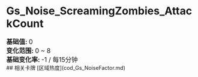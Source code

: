 # Gs_Noise_ScreamingZombies_AttackCount  
  
<div style="font-size:1.2em"><b>基础值: </b> 0 </div>  
<div style="font-size:1.2em"><b>变化范围: </b> 0 ~ 8 </div>  
<div style="font-size:1.2em"><b>基础变化率: </b> -1 / 每15分钟 </div>  
## 相关卡牌  
[区域热度](cod_Gs_NoiseFactor.md)  


<script>document.title="Gs_Noise_ScreamingZombies_AttackCount - 卡牌生存百科 Card Survival Wiki";</script>